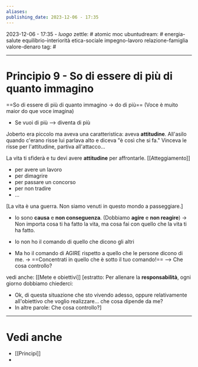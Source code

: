 ```yaml
---
aliases: 
publishing_date: 2023-12-06 - 17:35
---
```

2023-12-06 - 17:35 - *luogo*
zettle: # atomic moc
ubuntudream: # energia-salute equilibrio-interiorità etica-sociale impegno-lavoro relazione-famiglia valore-denaro 
tag: #

---
# Principio 9 - So di essere di più di quanto immagino

==So di essere di più di quanto immagino -> do di più==
(Voce è muito maior do que voce imagina)


- Se vuoi di più --> diventa di più


Joberto era piccolo ma aveva una caratteristica: aveva **attitudine**.
All'asilo quando c'erano risse lui parlava alto e diceva "è così che si fa."
Vinceva le risse per l'attitudine, partiva all'attacco...

La vita ti sfiderà e tu devi avere **attitudine** per affrontarle. [[Atteggiamento]]
- per avere un lavoro
- per dimagrire
- per passare un concorso
- per non tradire
- ...

[La vita è una guerra. Non siamo venuti in questo mondo a passeggiare.]

- Io sono **causa** e **non conseguenza**. (Dobbiamo **agire** e **non reagire**)
  -> Non importa cosa ti ha fatto la vita, ma cosa fai con quello che la vita ti ha fatto.

- Io non ho il comando di quello che dicono gli altri
- Ma ho il comando di AGIRE rispetto a quello che le persone dicono di me.
-> ==Concentrati in quello che è sotto il tuo comando!== --> Che cosa controllo?

vedi anche: [[Mete e obiettivi]]
[estratto:
Per allenare la **responsabilità**, ogni giorno dobbiamo chiederci:
- Ok, di questa situazione che sto vivendo adesso, oppure relativamente all'obiettivo che voglio realizzare... che cosa dipende da me?
- In altre parole: Che cosa controllo?]



---
# Vedi anche
- [[Principi]]
- 